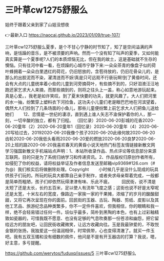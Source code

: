 # 三叶草cw1275舒服么
娃终于跟着父亲到家了山娃没想夜

👉最新入口 https://naocai.github.io/2023/01/09/true-107/

三叶草cw1275舒服么夏季，是个不甘心宁静的时节知了，知了是空间溢满的声响，是恬躁的音乐，是不被须要的声响。然而一个没有知了叫声的夏季，又如何能真实算是一个夏季呢?人们的本质烦恼无比，但在我的故土，这是基础就不生存的懊恼。只有往河中看一看，在烦躁的心城市宁静下来:一朵朵茶青的像盘子似的荷叶蜂拥着一朵朵白里透红的荷花，仍旧怒放的，含苞待放的，仍旧花骨朵儿的，是那么的出胶泥而不染，濯清涟而不妖!真是只可远观不行亵玩啊!到了黄昏时间，还会有大点的儿童统率着小些的儿童到河旁摘荷叶，有些摘不到的，只好泪液汪汪地跑还家乞求大人来摘，而那些摘到的，则将之往头上一盖，称心如意地游玩起来。真是心爱。，我老是如许笑叹。到了夏末快要的功夫，就更风趣了。大人们把河里的水一抽，纷繁穿上塑料衣下河捡鱼，这功夫小儿童们老是眼巴巴地在河滨望着，偶然大人们捡到了几条场面的小鱼儿，那些儿童便纷繁上前乞求大人们把鱼儿送给她们
　　12、恋情是一世纪的凄凉，直到遇上谁人矢志不渝保护着你的人，那一刻，一切辛酸的独立，都有了归程。
（回忆录）2020-06-20彭城的花香2020-06-20童年（2）2020-06-20童年1（回忆录）2020-06-20童年（4）2020-06-20写给过去，20192020-06-20我像个孩子2020-06-20此缘何故2020-06-20齿轮2020-06-20我低头看雨2020-06-20爱的燃放2020-06-20良梦2020-06-20上班的路2020-06-20我喜欢春天的黄昏小说天地热门标签友情链接新散文网学习强国新散文手机端站点声明：1、本站所收录作品、热点评论等信息部分来源互联网，目的只是为了系统归纳学习和传递资讯。2、作品版权归原创作者所有，如侵犯了你的权益，请将权益举证及作者信息发送至邮箱vip9369#126.com（#为@）我们核实后将做删除处理。Copyright
　　小时候几乎是没什么现成的玩具供孩子们玩的。所玩的玩具大都靠自己亲手制作，或者央求母亲帮着完成，一般都是简单而粗陋，孩子们却依然玩得津津有味、乐此不疲。
　　回民街，说不清是太短了还是太长，长约五百米，足以使人有流年飞度之感；这街也说不好是太窄呢还是太宽，十米左右的宽度，像路边一家挨一家的干果摊，浓缩了的岁月的酸酸甜甜，又将它再次呈现在你的面前。回民街的玉器、古玩、陶器、剪纸、皮影以及其他工艺品、旅游纪念品种类繁多，你不一定件件喜欢，但我相信，你的眼睛和我一样，绝不会轻易错过任何一件。埙似乎最多，简朴到黑陶的本色，也有上过彩釉精致如瓷器的，可惜我既不愿意、也没有足够的气息吹奏那一份苍凉和幽怨，把它留给远方的朋友吧，让回民街收藏微笑，让远方收藏向往。玉是我最钟爱的，不取悦金银的张扬，我独爱这一份温润相伴，时常佩带，心也变得清澈了。就买一件玉吧。我有五双玉镯和没有细数的佩件，他问是不是有开玉器店的打算？我说，嗯，好主意，多亏提醒。

https://github.com/werytos/fuduxq/issues/5
三叶草cw1275舒服么

